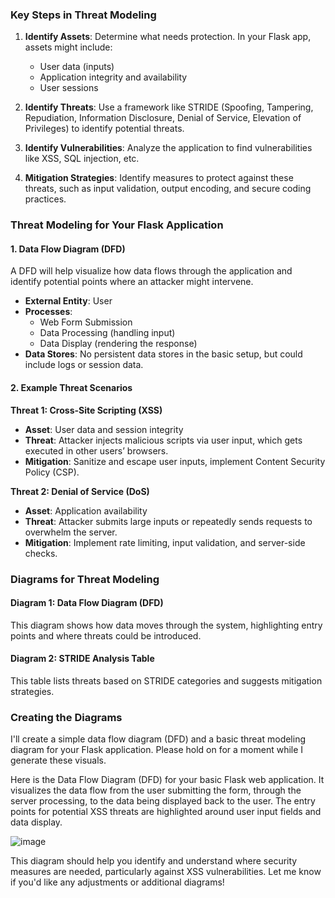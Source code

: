 ### Key Steps in Threat Modeling

1. **Identify Assets**: Determine what needs protection. In your Flask app, assets might include:
   - User data (inputs)
   - Application integrity and availability
   - User sessions

2. **Identify Threats**: Use a framework like STRIDE (Spoofing, Tampering, Repudiation, Information Disclosure, Denial of Service, Elevation of Privileges) to identify potential threats.
   
3. **Identify Vulnerabilities**: Analyze the application to find vulnerabilities like XSS, SQL injection, etc.

4. **Mitigation Strategies**: Identify measures to protect against these threats, such as input validation, output encoding, and secure coding practices.

### Threat Modeling for Your Flask Application

#### 1. Data Flow Diagram (DFD)

A DFD will help visualize how data flows through the application and identify potential points where an attacker might intervene.

- **External Entity**: User
- **Processes**:
  - Web Form Submission
  - Data Processing (handling input)
  - Data Display (rendering the response)
- **Data Stores**: No persistent data stores in the basic setup, but could include logs or session data.

#### 2. Example Threat Scenarios

**Threat 1: Cross-Site Scripting (XSS)**
- **Asset**: User data and session integrity
- **Threat**: Attacker injects malicious scripts via user input, which gets executed in other users’ browsers.
- **Mitigation**: Sanitize and escape user inputs, implement Content Security Policy (CSP).

**Threat 2: Denial of Service (DoS)**
- **Asset**: Application availability
- **Threat**: Attacker submits large inputs or repeatedly sends requests to overwhelm the server.
- **Mitigation**: Implement rate limiting, input validation, and server-side checks.

### Diagrams for Threat Modeling

#### Diagram 1: Data Flow Diagram (DFD)
This diagram shows how data moves through the system, highlighting entry points and where threats could be introduced.

#### Diagram 2: STRIDE Analysis Table
This table lists threats based on STRIDE categories and suggests mitigation strategies.

### Creating the Diagrams

I'll create a simple data flow diagram (DFD) and a basic threat modeling diagram for your Flask application. Please hold on for a moment while I generate these visuals.

Here is the Data Flow Diagram (DFD) for your basic Flask web application. It visualizes the data flow from the user submitting the form, through the server processing, to the data being displayed back to the user. The entry points for potential XSS threats are highlighted around user input fields and data display.

![image](https://github.com/user-attachments/assets/ef4dd466-4255-428a-b1ce-9f195298a826)


This diagram should help you identify and understand where security measures are needed, particularly against XSS vulnerabilities. Let me know if you'd like any adjustments or additional diagrams!
